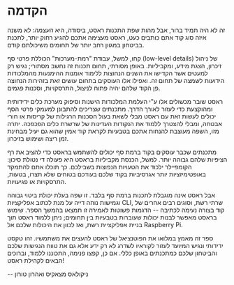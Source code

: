 # הקדמה

זה לא היה תמיד ברור, אבל מהות שפת התכנות ראסט, ביסודה, היא *העצמה*: לא משנה איזה סוג קוד אתם כותבים כעט, ראסט מעצימה אתכם להגיע רחוק יותר, לתכנת בביטחון במגוון רחב יותר של תחומים משיכולתם קודם.  

קחו, למשל, עבודת "רמת-מערכות" הכוללת פרטי סף (low-level details) של ניהול זיכרון, הצגת מידע, ומקביליות. באופן מסורתי, תחום תכנות זה נחשב מסתורי; נגיש רק למעטים אשר הקדישו את השנים הנחוצות ללימוד אומנות ההימנעות מהמלכודות הידועות לשמצה של תחום זה. ואפילו אלו העוסקים בתחום עושים זאת בזהירות הנחוצה פן הקוד שלהם יהיה פתוח לניצול, התרסקויות, וסכנות פגמים. 

ראסט שובר מכשולים אלו ע"י העלמת המלכודות הישנות וסיפוק מערכת כלים ידידותית ומהוקצעת כדי לעזור לאורך הדרך. מתכנתים שצריכים להתבונן למעמקי פרטי הסף יכולים לעשות זאת עם ראסט מבלי לשאת בעול הסכנות הרגילות של קריסות או חורי אבטחה, ומבלי להצטרך ללמוד את הנקודות העדינות של שרשרת כלים הפכפכה. יתרה מזו, השפה מעוצבת להנחות אתכם בטבעיות לקראת קוד אמין שהוא גם יעיל מבחינת זמן ריצה ושימוש בזיכרון. 

מתכנתים שכבר עוסקים בקוד ברמת סף יכולים להשתמש בראסט כדי להציב את רף הציפיות שלהם גבוהה יותר. למשל, הכנסת מקביליות בראסט היא פעולה די נטולת סיכון: הקומפיילר ילכוד את הטעויות הנפוצות בשבילכם. כך תוכלו אתם להתמקד באופטימיזציות יותר אגרסיביות בקוד שלכם בעודכם בטוחים שלא תצרו, בטעות, התרסקויות או פגיעויות. 

אבל ראסט אינה מוגבלת לתכנות ברמת סף בלבד. זו שפה בעלת יכולת ביטוי גבוהה וגמישות נוחה דייה על מנת לכתוב אפליקציות CLI, שרתי רשת, וסוגים רבים אחרים של קוד בצורה נעימה לכתיבה -- הדגמות פשוטות לאמירה זו תמצאו בהמשך הספר. שימוש בראסט מאפשר לבנות יכולות שעוברות בטבעיות בין תחומים; ניתן ללמוד ראסט תוך בניית אפליקציית רשת, ואז לכוון את היכולות שלכם אל Raspberry Pi.

ספר זה מאמץ במלואו את הפוטנציאל של ראסט להעצים את משתמשיו. זהו טקסט ידידותי ונגיש המיועד לעזור לקוראיו לשדרג לא רק ידע אלא גם את טווח הנגישות שלכם והביטחון שלכם כמתכנתים באופן כללי. אם כן, קפצו פנימה, התכוננו ללמוד, וברוכים הבאים לקהילת ראסט!

-- ניקולאס מצאקיס ואהרון טורון